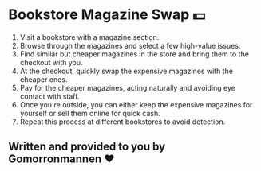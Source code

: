 # Bookstore Magazine Swap 💵

1. Visit a bookstore with a magazine section.
2. Browse through the magazines and select a few high-value issues.
3. Find similar but cheaper magazines in the store and bring them to the checkout with you.
4. At the checkout, quickly swap the expensive magazines with the cheaper ones.
5. Pay for the cheaper magazines, acting naturally and avoiding eye contact with staff.
6. Once you're outside, you can either keep the expensive magazines for yourself or sell them online for quick cash.
7. Repeat this process at different bookstores to avoid detection.

## Written and provided to you by **Gomorronmannen** ❤️
